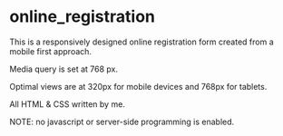 # online_registration

This is a responsively designed online registration form created from a mobile first approach.

Media query is set at 768 px.

Optimal views are at 320px for mobile devices and 768px for tablets.

All HTML & CSS written by me.

NOTE: no javascript or server-side programming is enabled.

